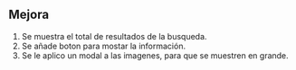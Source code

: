 ## Mejora

1.  Se muestra el total de resultados de la busqueda.
2.  Se añade boton para mostar la información.
3.  Se le aplico un modal a las imagenes, para que se muestren en grande.